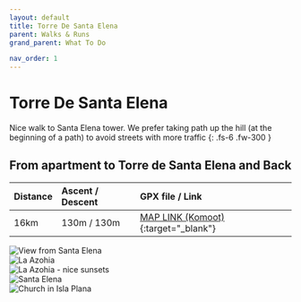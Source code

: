```yaml
---
layout: default
title: Torre De Santa Elena
parent: Walks & Runs
grand_parent: What To Do

nav_order: 1
---
```

# Torre De Santa Elena

Nice walk to Santa Elena tower. We prefer taking path up the hill (at the beginning of a path) to avoid streets with more traffic
{: .fs-6 .fw-300 }

## From apartment to Torre de Santa Elena and Back

| Distance  | Ascent / Descent  | GPX file / Link |
|:----------|:------------------|:----------------|
| 16km      | 130m / 130m    | [MAP LINK (Komoot)](https://www.komoot.com/tour/996833198?ref=wtd){:target="_blank"}|

<!-- The expanding image container -->
<div class="container">

  <!-- Expanded image -->
  <img id="expandedImg" style="width:100%">

  <!-- Image text -->
  <div id="imgtext"></div>
</div>


<!-- The grid: four columns -->
<div class="row">
  <div class="column">
    <img src="{{ site.url | append: '/assets/images/6F4D0ED2-9420-475A-8C29-7036C35927A9_1_105_c.jpeg' }}" alt="View from Santa Elena" onload="myFunction(this);" onclick="myFunction(this);" >
  </div>
  <div class="column">
    <img src="{{ site.url | append: '/assets/images/IMG_4871.jpg' }}" alt="La Azohia" onclick="myFunction(this);">
  </div>
  <div class="column">
    <img src="{{ site.url | append: '/assets/images/IMG_4393.jpg' }}" alt="La Azohia - nice sunsets" onclick="myFunction(this);">
  </div>
  <div class="column">
    <img src="{{ site.url | append: '/assets/images/IMG_4391.jpg' }}" alt="Santa Elena" onclick="myFunction(this);">
  </div>
  <div class="column">
    <img src="{{ site.url | append: '/assets/images/IMG_4849.jpg' }}" alt="Church in Isla Plana" onclick="myFunction(this);">
  </div>

</div>

<script src="{{ site.url | append: '/assets/js/image-gallery.js' | relative_url }}"></script>

